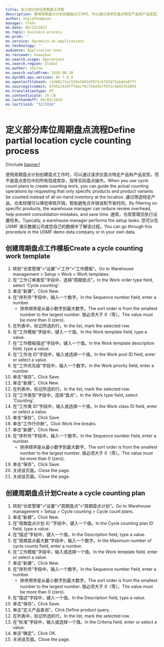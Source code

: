 ```yaml
---
title: 定义部分库位周期盘点流程
description: 使用周期盘点计划创建盘点工作时，可以通过请求仅盘点特定产品和产品变型，而不是盘点库位中的所有现成库存，指导实际盘点操作。
author: ShylaThompson
manager: tfehr
ms.date: 06/23/2017
ms.topic: business-process
ms.prod: ''
ms.service: dynamics-ax-applications
ms.technology: ''
audience: Application User
ms.reviewer: kamaybac
ms.search.scope: Operations
ms.search.region: Global
ms.author: shylaw
ms.search.validFrom: 2016-06-30
ms.dyn365.ops.version: AX 7.0.0
ms.openlocfilehash: c3d80171ec524e3401d7971cb743d73abdda87ff
ms.sourcegitcommit: 4f9912439ff78acf0c754d5bff972c4b85763093
ms.translationtype: HT
ms.contentlocale: zh-CN
ms.lasthandoff: 04/02/2020
ms.locfileid: "3217026"
---
```

# <a name="define-partial-location-cycle-counting-process"></a><span data-ttu-id="7eb01-103">定义部分库位周期盘点流程</span><span class="sxs-lookup"><span data-stu-id="7eb01-103">Define partial location cycle counting process</span></span> 

[!include [banner](../../includes/banner.md)]

<span data-ttu-id="7eb01-104">使用周期盘点计划创建盘点工作时，可以通过请求仅盘点特定产品和产品变型，而不是盘点库位中的所有现成库存，指导实际盘点操作。</span><span class="sxs-lookup"><span data-stu-id="7eb01-104">When you use cycle count plans to create counting work, you can guide the actual counting operations by requesting that only specific products and product variants be counted instead of all on-hand inventory at the location.</span></span> <span data-ttu-id="7eb01-105">通过筛选特定产品，仓库经理可以降低审核开销，帮助避免合并错误和节省时间。</span><span class="sxs-lookup"><span data-stu-id="7eb01-105">By filtering on specific products, the warehouse manager can reduce review overhead, help prevent consolidation mistakes, and save time.</span></span> <span data-ttu-id="7eb01-106">通常，仓库管理员执行设置任务。</span><span class="sxs-lookup"><span data-stu-id="7eb01-106">Typically, a warehouse manager performs the setup tasks.</span></span> <span data-ttu-id="7eb01-107">您可以在 USMF 演示数据公司或您自己的数据中了解该过程。</span><span class="sxs-lookup"><span data-stu-id="7eb01-107">You can go through this procedure in the USMF demo data company or in your own data.</span></span>


## <a name="create-a-cycle-counting-work-template"></a><span data-ttu-id="7eb01-108">创建周期盘点工作模板</span><span class="sxs-lookup"><span data-stu-id="7eb01-108">Create a cycle counting work template</span></span>
1. <span data-ttu-id="7eb01-109">转到“仓库管理”>“设置”>“工作”>“工作模板”。</span><span class="sxs-lookup"><span data-stu-id="7eb01-109">Go to Warehouse management > Setup > Work > Work templates.</span></span>
2. <span data-ttu-id="7eb01-110">在“工作订单类型”字段中，选择“周期盘点”。</span><span class="sxs-lookup"><span data-stu-id="7eb01-110">In the Work order type field, select 'Cycle counting'.</span></span>
3. <span data-ttu-id="7eb01-111">单击“新建”。</span><span class="sxs-lookup"><span data-stu-id="7eb01-111">Click New.</span></span>
4. <span data-ttu-id="7eb01-112">在“序列号”字段中，输入一个数字。</span><span class="sxs-lookup"><span data-stu-id="7eb01-112">In the Sequence number field, enter a number.</span></span>
    * <span data-ttu-id="7eb01-113">排序顺序是从最小数字到最大数字。</span><span class="sxs-lookup"><span data-stu-id="7eb01-113">The sort order is from the smallest number to the largest number.</span></span> <span data-ttu-id="7eb01-114">值必须大于 0（零）。</span><span class="sxs-lookup"><span data-stu-id="7eb01-114">The value must be more than 0 (zero).</span></span>  
5. <span data-ttu-id="7eb01-115">在列表中，标记所选的行。</span><span class="sxs-lookup"><span data-stu-id="7eb01-115">In the list, mark the selected row.</span></span>
6. <span data-ttu-id="7eb01-116">在“工作模板”字段中，键入一个值。</span><span class="sxs-lookup"><span data-stu-id="7eb01-116">In the Work template field, type a value.</span></span>
7. <span data-ttu-id="7eb01-117">在“工作模板描述”字段中，键入一个值。</span><span class="sxs-lookup"><span data-stu-id="7eb01-117">In the Work template description field, type a value.</span></span>
8. <span data-ttu-id="7eb01-118">在“工作池 ID”字段中，输入或选择一个值。</span><span class="sxs-lookup"><span data-stu-id="7eb01-118">In the Work pool ID field, enter or select a value.</span></span>
9. <span data-ttu-id="7eb01-119">在“工作优先级”字段中，输入一个数字。</span><span class="sxs-lookup"><span data-stu-id="7eb01-119">In the Work priority field, enter a number.</span></span>
10. <span data-ttu-id="7eb01-120">单击“保存”。</span><span class="sxs-lookup"><span data-stu-id="7eb01-120">Click Save.</span></span>
11. <span data-ttu-id="7eb01-121">单击“新建”。</span><span class="sxs-lookup"><span data-stu-id="7eb01-121">Click New.</span></span>
12. <span data-ttu-id="7eb01-122">在列表中，标记所选的行。</span><span class="sxs-lookup"><span data-stu-id="7eb01-122">In the list, mark the selected row.</span></span>
13. <span data-ttu-id="7eb01-123">在“工作类型”字段中，选择“盘点”。</span><span class="sxs-lookup"><span data-stu-id="7eb01-123">In the Work type field, select 'Counting'.</span></span>
14. <span data-ttu-id="7eb01-124">在“工作类 ID”字段中，输入或选择一个值。</span><span class="sxs-lookup"><span data-stu-id="7eb01-124">In the Work class ID field, enter or select a value.</span></span>
15. <span data-ttu-id="7eb01-125">单击“保存”。</span><span class="sxs-lookup"><span data-stu-id="7eb01-125">Click Save.</span></span>
16. <span data-ttu-id="7eb01-126">单击“工作行中断”。</span><span class="sxs-lookup"><span data-stu-id="7eb01-126">Click Work line breaks.</span></span>
17. <span data-ttu-id="7eb01-127">单击“新建”。</span><span class="sxs-lookup"><span data-stu-id="7eb01-127">Click New.</span></span>
18. <span data-ttu-id="7eb01-128">在“序列号”字段中，输入一个数字。</span><span class="sxs-lookup"><span data-stu-id="7eb01-128">In the Sequence number field, enter a number.</span></span>
    * <span data-ttu-id="7eb01-129">排序顺序是从最小数字到最大数字。</span><span class="sxs-lookup"><span data-stu-id="7eb01-129">The sort order is from the smallest number to the largest number.</span></span> <span data-ttu-id="7eb01-130">值必须大于 0（零）。</span><span class="sxs-lookup"><span data-stu-id="7eb01-130">The value must be more than 0 (zero).</span></span>  
19. <span data-ttu-id="7eb01-131">单击“保存”。</span><span class="sxs-lookup"><span data-stu-id="7eb01-131">Click Save.</span></span>
20. <span data-ttu-id="7eb01-132">关闭该页面。</span><span class="sxs-lookup"><span data-stu-id="7eb01-132">Close the page.</span></span>
21. <span data-ttu-id="7eb01-133">关闭该页面。</span><span class="sxs-lookup"><span data-stu-id="7eb01-133">Close the page.</span></span>

## <a name="create-a-cycle-counting-plan"></a><span data-ttu-id="7eb01-134">创建周期盘点计划</span><span class="sxs-lookup"><span data-stu-id="7eb01-134">Create a cycle counting plan</span></span>
1. <span data-ttu-id="7eb01-135">转到“仓库管理”>“设置”>“周期盘点”>“周期盘点计划”。</span><span class="sxs-lookup"><span data-stu-id="7eb01-135">Go to Warehouse management > Setup > Cycle counting > Cycle count plans.</span></span>
2. <span data-ttu-id="7eb01-136">单击“新建”。</span><span class="sxs-lookup"><span data-stu-id="7eb01-136">Click New.</span></span>
3. <span data-ttu-id="7eb01-137">在“周期盘点计划 ID ”字段中，键入一个值。</span><span class="sxs-lookup"><span data-stu-id="7eb01-137">In the Cycle counting plan ID field, type a value.</span></span>
4. <span data-ttu-id="7eb01-138">在“描述”字段中，键入一个值。</span><span class="sxs-lookup"><span data-stu-id="7eb01-138">In the Description field, type a value.</span></span>
5. <span data-ttu-id="7eb01-139">在“周期盘点最大数”字段中，输入一个数字。</span><span class="sxs-lookup"><span data-stu-id="7eb01-139">In the Maximum number of cycle counts field, enter a number.</span></span>
6. <span data-ttu-id="7eb01-140">在“工作模板”字段中，输入或选择一个值。</span><span class="sxs-lookup"><span data-stu-id="7eb01-140">In the Work template field, enter or select a value.</span></span>
7. <span data-ttu-id="7eb01-141">单击“新建”。</span><span class="sxs-lookup"><span data-stu-id="7eb01-141">Click New.</span></span>
8. <span data-ttu-id="7eb01-142">在“序列号”字段中，输入一个数字。</span><span class="sxs-lookup"><span data-stu-id="7eb01-142">In the Sequence number field, enter a number.</span></span>
    * <span data-ttu-id="7eb01-143">排序顺序是从最小数字到最大数字。</span><span class="sxs-lookup"><span data-stu-id="7eb01-143">The sort order is from the smallest number to the largest number.</span></span> <span data-ttu-id="7eb01-144">值必须大于 0（零）。</span><span class="sxs-lookup"><span data-stu-id="7eb01-144">The value must be more than 0 (zero).</span></span>  
9. <span data-ttu-id="7eb01-145">在“描述”字段中，键入一个值。</span><span class="sxs-lookup"><span data-stu-id="7eb01-145">In the Description field, type a value.</span></span>
10. <span data-ttu-id="7eb01-146">单击“保存”。</span><span class="sxs-lookup"><span data-stu-id="7eb01-146">Click Save.</span></span>
11. <span data-ttu-id="7eb01-147">单击“定义产品查询”。</span><span class="sxs-lookup"><span data-stu-id="7eb01-147">Click Define product query.</span></span>
12. <span data-ttu-id="7eb01-148">在列表中，标记所选的行。</span><span class="sxs-lookup"><span data-stu-id="7eb01-148">In the list, mark the selected row.</span></span>
13. <span data-ttu-id="7eb01-149">在“标准”字段中，输入或选择一个值。</span><span class="sxs-lookup"><span data-stu-id="7eb01-149">In the Criteria field, enter or select a value.</span></span>
14. <span data-ttu-id="7eb01-150">单击“确定”。</span><span class="sxs-lookup"><span data-stu-id="7eb01-150">Click OK.</span></span>
15. <span data-ttu-id="7eb01-151">关闭该页面。</span><span class="sxs-lookup"><span data-stu-id="7eb01-151">Close the page.</span></span>

